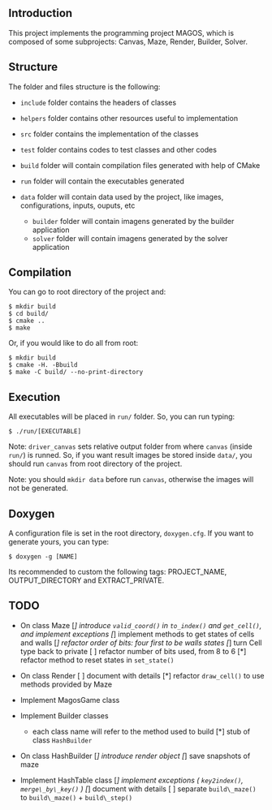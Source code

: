 ## Introduction

This project implements the programming project MAGOS, which is composed of some subprojects:
Canvas, Maze, Render, Builder, Solver.

## Structure

The folder and files structure is the following:

* `include` folder contains the headers of classes

* `helpers` folder contains other resources useful to implementation

* `src` folder contains the implementation of the classes

* `test` folder contains codes to test classes and other codes

* `build` folder will contain compilation files generated with help of CMake

* `run` folder will contain the executables generated

* `data` folder will contain data used by the project, like images, configurations, inputs, ouputs, etc

	* `builder` folder will contain imagens generated by the builder application
	* `solver` folder will contain imagens generated by the solver application

## Compilation

You can go to root directory of the project and:

```
$ mkdir build
$ cd build/
$ cmake ..
$ make
```

Or, if you would like to do all from root:

```
$ mkdir build
$ cmake -H. -Bbuild
$ make -C build/ --no-print-directory
```

## Execution

All executables will be placed in `run/` folder. So, you can run typing:

```
$ ./run/[EXECUTABLE]
```

Note: `driver_canvas` sets relative output folder from where `canvas` (inside `run/`) is runned.
So, if you want result images be stored inside `data/`, you should run `canvas` from root directory
of the project.

Note: you should `mkdir data` before run `canvas`, otherwise the images will not be generated.

## Doxygen

A configuration file is set in the root directory, `doxygen.cfg`. If you want to generate yours, you can type:

```
$ doxygen -g [NAME]
```

Its recommended to custom the following tags: PROJECT\_NAME, OUTPUT\_DIRECTORY and EXTRACT\_PRIVATE.

## TODO

* On class Maze
	[*] introduce `valid_coord()` in `to_index()` and `get_cell()`, and implement exceptions
	[*] implement methods to get states of cells and walls
	[*] refactor order of bits: four first to be walls states
	[*] turn Cell type back to private
	[ ] refactor number of bits used, from 8 to 6
	[*] refactor method to reset states in `set_state()`

* On class Render
	[ ] document with details
	[*] refactor `draw_cell()` to use methods provided by Maze

* Implement MagosGame class

* Implement Builder classes
	* each class name will refer to the method used to build
	[*] stub of class `HashBuilder`

* On class HashBuilder
	[*] introduce render object
	[*] save snapshots of maze

* Implement HashTable class
	[*] implement exceptions ( `key2index()`, `merge\_by\_key()` )
	[*] document with details
	[ ] separate `build\_maze()` to `build\_maze()` + `build\_step()`